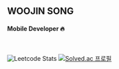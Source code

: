 ## WOOJIN SONG
#### Mobile Developer 🔥

<br>


![Leetcode Stats](https://leetcard.jacoblin.cool/song1900?theme=dark)
[![Solved.ac
프로필](http://mazassumnida.wtf/api/v2/generate_badge?boj=song1900)](https://solved.ac/song1900)
